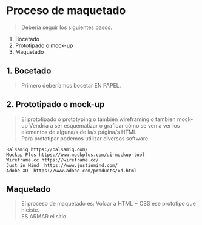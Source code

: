 # Proceso de maquetado

> Debería seguir los siguientes pasos.  

  1. Bocetado
  2. Prototipado o mock-up
  3. Maquetado 
  
## 1. Bocetado
> Primero deberíamos bocetar EN PAPEL.  

## 2. Prototipado o mock-up 
> El prototipado o prototyping o también wireframing o tambien mock-up 
> Vendría a ser esquematizar o graficar cómo se ven a ver los elementos de alguna/s de la/s página/s HTML      
> Para prototipar podemos utilizar diversos software 

    Balsamiq https://balsamiq.com/    
    Mockup Plus https://www.mockplus.com/ui-mockup-tool     
    Wireframe.cc https://wireframe.cc/    
    Just in Mind  https://www.justinmind.com/     
    Adobe XD  https://www.adobe.com/products/xd.html     
    
## Maquetado 

> El proceso de maquetado es: Volcar a HTML + CSS ese prototipo que hiciste.  
> ES ARMAR el sitio  